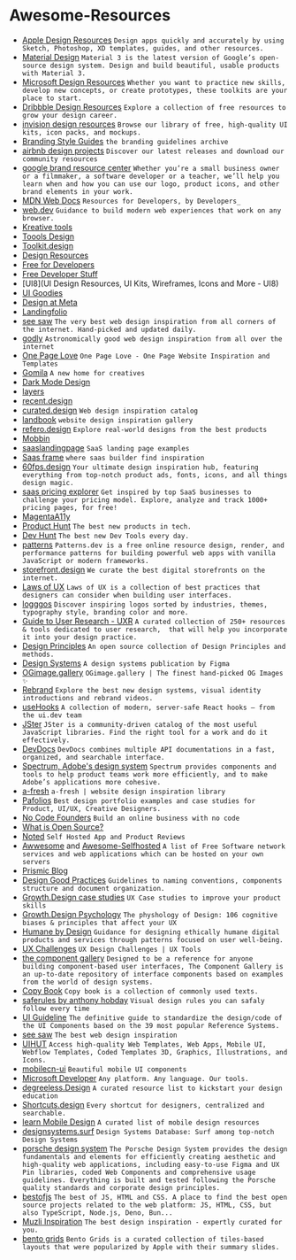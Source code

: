# Awesome-Resources

- [Apple Design Resources](https://developer.apple.com/design/resources/) `Design apps quickly and accurately by using Sketch, Photoshop, XD templates, guides, and other resources.`
- [Material Design](https://m3.material.io/) `Material 3 is the latest version of Google’s open-source design system. Design and build beautiful, usable products with Material 3.`
- [Microsoft Design Resources](https://www.microsoft.design/resources) `Whether you want to practice new skills, develop new concepts, or create prototypes, these toolkits are your place to start.`
- [Dribbble Design Resources](https://dribbble.com/resources) `Explore a collection of free resources to grow your design career.`
- [invision design resources](https://www.invisionapp.com/free-resources) `Browse our library of free, high-quality UI kits, icon packs, and mockups.`
- [Branding Style Guides](https://brandingstyleguides.com/) `the branding guidelines archive`
- [airbnb design projects](https://airbnb.design/our-projects/) `Discover our latest releases and download our community resources`
- [google brand resource center](https://about.google/brand-resource-center/) `Whether you’re a small business owner or a filmmaker, a software developer or a teacher, we’ll help you learn when and how you can use our logo, product icons, and other brand elements in your work.`
- [MDN Web Docs](https://developer.mozilla.org/en-US/) `Resources for Developers, by Developers_`
- [web.dev](https://web.dev/) `Guidance to build modern web experiences that work on any browser.`
- [Kreative tools](https://kreative.tools/)
- [Toools Design](https://www.toools.design/)
- [Toolkit.design](https://toolkit.design/)
- [Design Resources](https://designresourc.es/)
- [Free for Developers](https://free-for.dev/#/)
- [Free Developer Stuff](https://freestuff.dev/)
- [UI8](UI Design Resources, UI Kits, Wireframes, Icons and More - UI8)
- [UI Goodies](https://uigoodies.com/)
- [Design at Meta](https://design.facebook.com/toolsandresources/)
- [Landingfolio](https://www.landingfolio.com/)
- [see saw](https://www.seesaw.website/) `The very best web design inspiration from all corners of the internet. Hand-picked and updated daily.`
- [godly](https://godly.website/) `Astronomically good web design inspiration from all over the internet`
- [One Page Love](https://onepagelove.com/) `One Page Love - One Page Website Inspiration and Templates`
- [Gomila](https://www.gomila.co/) `A new home for creatives`
- [Dark Mode Design](https://www.darkmodedesign.com/)
- [layers](https://layers.to/explore/recent)
- [recent.design](https://recent.design/)
- [curated.design](https://www.curated.design/) `Web design inspiration catalog`
- [landbook](https://land-book.com/) `website design inspiration gallery`
- [refero.design](https://refero.design/) `Explore real-world designs from the best products`
- [Mobbin](https://mobbin.com/)
- [saaslandingpage](https://saaslandingpage.com/) `SaaS landing page examples`
- [Saas frame](https://www.saasframe.io/) `where saas builder find inspiration`
- [60fps.design](https://www.60fps.design/) `Your ultimate design inspiration hub, featuring everything from top-notch product ads, fonts, icons, and all things design magic.`
- [saas pricing explorer](https://explorer.hyperline.co/) `Get inspired by top SaaS businesses to challenge your pricing model. Explore, analyze and track 1000+ pricing pages, for free!`
- [MagentaA11y](https://www.magentaa11y.com/)
- [Product Hunt](https://www.producthunt.com/) `The best new products in tech.`
- [Dev Hunt](https://devhunt.org/) `The best new Dev Tools every day.`
- [patterns](https://www.patterns.dev/) `Patterns.dev is a free online resource design, render, and performance patterns for building powerful web apps with vanilla JavaScript or modern frameworks.`
- [storefront.design](https://www.storefront.design/) `We curate the best digital storefronts on the internet.`
- [Laws of UX](https://lawsofux.com/) `Laws of UX is a collection of best practices that designers can consider when building user interfaces.`
- [logggos](https://www.logggos.club/) `Discover inspiring logos sorted by industries, themes, typography style, branding color and more.`
- [Guide to User Research - UXR](http://guidetouxr.com/) `A curated collection of 250+ resources & tools dedicated to user research,  that will help you incorporate it into your design practice.`
- [Design Principles](https://principles.design/) `An open source collection of Design Principles and methods.`
- [Design Systems](https://www.designsystems.com/) `A design systems publication by Figma`
- [OGimage.gallery](https://www.ogimage.gallery/) `OGimage.gallery | The finest hand-picked OG Images ✨`
- [Rebrand](https://www.rebrand.gallery/) `Explore the best new design systems, visual identity introductions and rebrand videos.`
- [useHooks](https://usehooks.com/) `A collection of modern, server-safe React hooks – from the ui.dev team`
- [JSter](https://jster.net/) `JSter is a community-driven catalog of the most useful JavaScript libraries. Find the right tool for a work and do it effectively.`
- [DevDocs](https://devdocs.io/) `DevDocs combines multiple API documentations in a fast, organized, and searchable interface.`
- [Spectrum, Adobe's design system](https://spectrum.adobe.com/) `Spectrum provides components and tools to help product teams work more efficiently, and to make Adobe’s applications more cohesive.`
- [a-fresh](https://a-fresh.website/) `a-fresh | website design inspiration library`
- [Pafolios](https://pafolios.com/) `Best design portfolio examples and case studies for Product, UI/UX, Creative Designers.`
- [No Code Founders](https://nocodefounders.com/tools) `Build an online business with no code`
- [What is Open Source?](https://opensource.dev/)
- [Noted](https://noted.lol/) `Self Hosted App and Product Reviews`
- [Awwesome](https://awweso.me/?ref=Awe50me) and [Awesome-Selfhosted](https://awesome-selfhosted.net/) `A list of Free Software network services and web applications which can be hosted on your own servers`
- [Prismic Blog](https://prismic.io/blog)
- [Design Good Practices](https://goodpractices.design/) `Guidelines to naming conventions, components structure and document organization.`
- [Growth.Design case studies](https://growth.design/case-studies) `UX Case studies to improve your product skills`
- [Growth.Design Psychology](https://growth.design/psychology) `The physhology of Design: 106 cognitive biases & principles that affect your UX`
- [Humane by Design](https://humanebydesign.com/) `Guidance for designing ethically humane digital products and services through patterns focused on user well-being.`
- [UX Challenges](https://uxtools.co/challenges/) `UX Design Challenges | UX Tools`
- [the component gallery](https://component.gallery/) `Designed to be a reference for anyone building component-based user interfaces, The Component Gallery is an up-to-date repository of interface components based on examples from the world of design systems.`
- [Copy Book](https://copybook.me/) `Copy book is a collection of commonly used texts.`
- [saferules by anthony hobday](https://anthonyhobday.com/sideprojects/saferules/) `Visual design rules you can safaly follow every time`
- [UI Guideline](https://www.uiguideline.com/components) `The definitive guide to standardize the design/code of the UI Components based on the 39 most popular Reference Systems.`
- [see saw](https://www.seesaw.website/) `The best web design inspiration`
- [UIHUT](https://uihut.com/?ref=awe50me) `Access high-quality Web Templates, Web Apps, Mobile UI, Webflow Templates, Coded Templates 3D, Graphics, Illustrations, and Icons.`
- [mobilecn-ui](https://mobilecn.lol/?ref=awe50me) `Beautiful mobile UI components`
- [Microsoft Developer](https://developer.microsoft.com/en-us/) `Any platform. Any language. Our tools.`
- [degreeless.Design](https://www.degreeless.design/) `A curated resource list to kickstart your design education`
- [Shortcuts.design](https://shortcuts.design/) `Every shortcut for designers, centralized and searchable.`
- [learn Mobile Design](https://learnmobile.design/) `A curated list of mobile design resources`
- [designsystems.surf](https://designsystems.surf/) `Design Systems Database: Surf among top‑notch Design Systems`
- [porsche design system](https://designsystem.porsche.com/v3/) `The Porsche Design System provides the design fundamentals and elements for efficiently creating aesthetic and high-quality web applications, including easy-to-use Figma and UX Pin libraries, coded Web Components and comprehensive usage guidelines. Everything is built and tested following the Porsche quality standards and corporate design principles.`
- [bestofjs](https://bestofjs.org/) `The best of JS, HTML and CSS. A place to find the best open source projects related to the web platform: JS, HTML, CSS, but also TypeScript, Node.js, Deno, Bun...`
- [Muzli Inspiration](https://muz.li/inspiration/) `The best design inspiration - expertly curated for you.`
- [bento grids](https://bentogrids.com/) `Bento Grids is a curated collection of tiles-based layouts that were popularized by Apple with their summary slides.`
